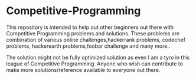 # Competitive-Programming


This repository is intended to help out other beginners out there with Competitive Programming problems and solutions. These problems are combination of various online challenges,hackerrank problems, codechef problems, hackerearth problems,foobar challenge and many more..

The solution might not be fully optimized solution as even I am a tyro in this league of Competitive Programming. 
Anyone who wish can contribute to make more solutions/reference available to everyone out there.
